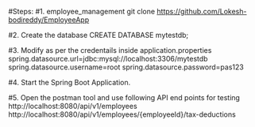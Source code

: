 #Steps:
#1. employee_management git 
clone https://github.com/Lokesh-bodireddy/EmployeeApp

#2. Create the database CREATE DATABASE mytestdb;

#3. Modify as per the credentails inside application.properties
spring.datasource.url=jdbc:mysql://localhost:3306/mytestdb 
spring.datasource.username=root 
spring.datasource.password=pas123

#4. Start the Spring Boot Application.

#5. Open the postman tool and use following API end points for testing
http://localhost:8080/api/v1/employees
http://localhost:8080/api/v1/employees/{employeeId}/tax-deductions


